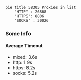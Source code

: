 
```mermaid
pie title 58305 Proxies in list
    "HTTP" : 26868
    "HTTPS": 8806
    "SOCKS" : 30026
```

### Some Info
#### Average Timeout

- mixed: 3.6s
- http: 1.9s
- https: 8.2s
- socks: 5.2s